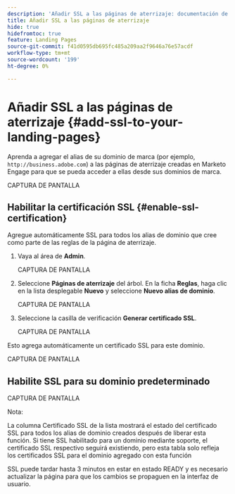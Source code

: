 ```yaml
---
description: 'Añadir SSL a las páginas de aterrizaje: documentación de Marketo'
title: Añadir SSL a las páginas de aterrizaje
hide: true
hidefromtoc: true
feature: Landing Pages
source-git-commit: f41d0595db695fc485a209aa2f9646a76e57acdf
workflow-type: tm+mt
source-wordcount: '199'
ht-degree: 0%

---
```


# Añadir SSL a las páginas de aterrizaje {#add-ssl-to-your-landing-pages}

Aprenda a agregar el alias de su dominio de marca (por ejemplo, `http://business.adobe.com`) a las páginas de aterrizaje creadas en Marketo Engage para que se pueda acceder a ellas desde sus dominios de marca.

CAPTURA DE PANTALLA

## Habilitar la certificación SSL {#enable-ssl-certification}

Agregue automáticamente SSL para todos los alias de dominio que cree como parte de las reglas de la página de aterrizaje.

1. Vaya al área de **Admin**.

   CAPTURA DE PANTALLA

1. Seleccione **Páginas de aterrizaje** del árbol. En la ficha **Reglas**, haga clic en la lista desplegable **Nuevo** y seleccione **Nuevo alias de dominio**.

   CAPTURA DE PANTALLA

1. Seleccione la casilla de verificación **Generar certificado SSL**.

   CAPTURA DE PANTALLA

Esto agrega automáticamente un certificado SSL para este dominio.

CAPTURA DE PANTALLA

## Habilite SSL para su dominio predeterminado

CAPTURA DE PANTALLA

Nota:

La columna Certificado SSL de la lista mostrará el estado del certificado SSL para todos los alias de dominio creados después de liberar esta función. Si tiene SSL habilitado para un dominio mediante soporte, el certificado SSL respectivo seguirá existiendo, pero esta tabla solo refleja los certificados SSL para el dominio agregado con esta función

SSL puede tardar hasta 3 minutos en estar en estado READY y es necesario actualizar la página para que los cambios se propaguen en la interfaz de usuario.
